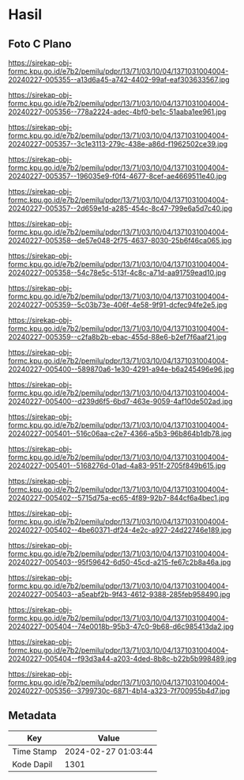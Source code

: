 # Hasil

## Foto C Plano

https://sirekap-obj-formc.kpu.go.id/e7b2/pemilu/pdpr/13/71/03/10/04/1371031004004-20240227-005355--a13d6a45-a742-4402-99af-eaf303633567.jpg

https://sirekap-obj-formc.kpu.go.id/e7b2/pemilu/pdpr/13/71/03/10/04/1371031004004-20240227-005356--778a2224-adec-4bf0-be1c-51aaba1ee961.jpg

https://sirekap-obj-formc.kpu.go.id/e7b2/pemilu/pdpr/13/71/03/10/04/1371031004004-20240227-005357--3c1e3113-279c-438e-a86d-f1962502ce39.jpg

https://sirekap-obj-formc.kpu.go.id/e7b2/pemilu/pdpr/13/71/03/10/04/1371031004004-20240227-005357--196035e9-f0f4-4677-8cef-ae4669511e40.jpg

https://sirekap-obj-formc.kpu.go.id/e7b2/pemilu/pdpr/13/71/03/10/04/1371031004004-20240227-005357--2d659e1d-a285-454c-8c47-799e6a5d7c40.jpg

https://sirekap-obj-formc.kpu.go.id/e7b2/pemilu/pdpr/13/71/03/10/04/1371031004004-20240227-005358--de57e048-2f75-4637-8030-25b6f46ca065.jpg

https://sirekap-obj-formc.kpu.go.id/e7b2/pemilu/pdpr/13/71/03/10/04/1371031004004-20240227-005358--54c78e5c-513f-4c8c-a71d-aa91759ead10.jpg

https://sirekap-obj-formc.kpu.go.id/e7b2/pemilu/pdpr/13/71/03/10/04/1371031004004-20240227-005359--5c03b73e-406f-4e58-9f91-dcfec94fe2e5.jpg

https://sirekap-obj-formc.kpu.go.id/e7b2/pemilu/pdpr/13/71/03/10/04/1371031004004-20240227-005359--c2fa8b2b-ebac-455d-88e6-b2ef7f6aaf21.jpg

https://sirekap-obj-formc.kpu.go.id/e7b2/pemilu/pdpr/13/71/03/10/04/1371031004004-20240227-005400--589870a6-1e30-4291-a94e-b6a245496e96.jpg

https://sirekap-obj-formc.kpu.go.id/e7b2/pemilu/pdpr/13/71/03/10/04/1371031004004-20240227-005400--d239d6f5-6bd7-463e-9059-4af10de502ad.jpg

https://sirekap-obj-formc.kpu.go.id/e7b2/pemilu/pdpr/13/71/03/10/04/1371031004004-20240227-005401--516c06aa-c2e7-4366-a5b3-96b864b1db78.jpg

https://sirekap-obj-formc.kpu.go.id/e7b2/pemilu/pdpr/13/71/03/10/04/1371031004004-20240227-005401--5168276d-01ad-4a83-951f-2705f849b615.jpg

https://sirekap-obj-formc.kpu.go.id/e7b2/pemilu/pdpr/13/71/03/10/04/1371031004004-20240227-005402--5715d75a-ec65-4f89-92b7-844cf6a4bec1.jpg

https://sirekap-obj-formc.kpu.go.id/e7b2/pemilu/pdpr/13/71/03/10/04/1371031004004-20240227-005402--4be60371-df24-4e2c-a927-24d22746e189.jpg

https://sirekap-obj-formc.kpu.go.id/e7b2/pemilu/pdpr/13/71/03/10/04/1371031004004-20240227-005403--95f59642-6d50-45cd-a215-fe67c2b8a46a.jpg

https://sirekap-obj-formc.kpu.go.id/e7b2/pemilu/pdpr/13/71/03/10/04/1371031004004-20240227-005403--a5eabf2b-9f43-4612-9388-285feb958490.jpg

https://sirekap-obj-formc.kpu.go.id/e7b2/pemilu/pdpr/13/71/03/10/04/1371031004004-20240227-005404--74e0018b-95b3-47c0-9b68-d6c985413da2.jpg

https://sirekap-obj-formc.kpu.go.id/e7b2/pemilu/pdpr/13/71/03/10/04/1371031004004-20240227-005404--f93d3a44-a203-4ded-8b8c-b22b5b998489.jpg

https://sirekap-obj-formc.kpu.go.id/e7b2/pemilu/pdpr/13/71/03/10/04/1371031004004-20240227-005356--3799730c-6871-4b14-a323-7f700955b4d7.jpg


## Metadata

| Key        | Value               |
| ---------- | ------------------- |
| Time Stamp | 2024-02-27 01:03:44 |
| Kode Dapil | 1301                |



